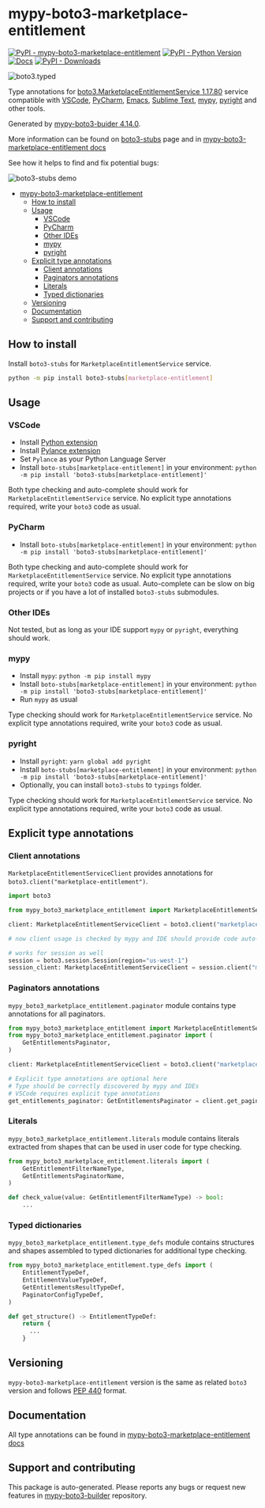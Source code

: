 # mypy-boto3-marketplace-entitlement<a id="mypy-boto3-marketplace-entitlement"></a>

[![PyPI - mypy-boto3-marketplace-entitlement](https://img.shields.io/pypi/v/mypy-boto3-marketplace-entitlement.svg?color=blue)](https://pypi.org/project/mypy-boto3-marketplace-entitlement)
[![PyPI - Python Version](https://img.shields.io/pypi/pyversions/mypy-boto3-marketplace-entitlement.svg?color=blue)](https://pypi.org/project/mypy-boto3-marketplace-entitlement)
[![Docs](https://img.shields.io/readthedocs/mypy-boto3-builder.svg?color=blue)](https://mypy-boto3-builder.readthedocs.io/)
[![PyPI - Downloads](https://img.shields.io/pypi/dw/mypy-boto3-marketplace-entitlement?color=blue)](https://pypistats.org/packages/mypy-boto3-marketplace-entitlement)

![boto3.typed](https://github.com/vemel/mypy_boto3_builder/raw/master/logo.png)

Type annotations for
[boto3.MarketplaceEntitlementService 1.17.80](https://boto3.amazonaws.com/v1/documentation/api/1.17.80/reference/services/marketplace-entitlement.html#MarketplaceEntitlementService)
service compatible with [VSCode](https://code.visualstudio.com/),
[PyCharm](https://www.jetbrains.com/pycharm/),
[Emacs](https://www.gnu.org/software/emacs/),
[Sublime Text](https://www.sublimetext.com/),
[mypy](https://github.com/python/mypy),
[pyright](https://github.com/microsoft/pyright) and other tools.

Generated by
[mypy-boto3-buider 4.14.0](https://github.com/vemel/mypy_boto3_builder).

More information can be found on
[boto3-stubs](https://pypi.org/project/boto3-stubs/) page and in
[mypy-boto3-marketplace-entitlement docs](https://vemel.github.io/boto3_stubs_docs/mypy_boto3_marketplace_entitlement/)

See how it helps to find and fix potential bugs:

![boto3-stubs demo](https://github.com/vemel/mypy_boto3_builder/raw/master/demo.gif)

- [mypy-boto3-marketplace-entitlement](#mypy-boto3-marketplace-entitlement)
  - [How to install](#how-to-install)
  - [Usage](#usage)
    - [VSCode](#vscode)
    - [PyCharm](#pycharm)
    - [Other IDEs](#other-ides)
    - [mypy](#mypy)
    - [pyright](#pyright)
  - [Explicit type annotations](#explicit-type-annotations)
    - [Client annotations](#client-annotations)
    - [Paginators annotations](#paginators-annotations)
    - [Literals](#literals)
    - [Typed dictionaries](#typed-dictionaries)
  - [Versioning](#versioning)
  - [Documentation](#documentation)
  - [Support and contributing](#support-and-contributing)

## How to install<a id="how-to-install"></a>

Install `boto3-stubs` for `MarketplaceEntitlementService` service.

```bash
python -m pip install boto3-stubs[marketplace-entitlement]
```

## Usage<a id="usage"></a>

### VSCode<a id="vscode"></a>

- Install
  [Python extension](https://marketplace.visualstudio.com/items?itemName=ms-python.python)
- Install
  [Pylance extension](https://marketplace.visualstudio.com/items?itemName=ms-python.vscode-pylance)
- Set `Pylance` as your Python Language Server
- Install `boto-stubs[marketplace-entitlement]` in your environment:
  `python -m pip install 'boto3-stubs[marketplace-entitlement]'`

Both type checking and auto-complete should work for
`MarketplaceEntitlementService` service. No explicit type annotations required,
write your `boto3` code as usual.

### PyCharm<a id="pycharm"></a>

- Install `boto-stubs[marketplace-entitlement]` in your environment:
  `python -m pip install 'boto3-stubs[marketplace-entitlement]'`

Both type checking and auto-complete should work for
`MarketplaceEntitlementService` service. No explicit type annotations required,
write your `boto3` code as usual. Auto-complete can be slow on big projects or
if you have a lot of installed `boto3-stubs` submodules.

### Other IDEs<a id="other-ides"></a>

Not tested, but as long as your IDE support `mypy` or `pyright`, everything
should work.

### mypy<a id="mypy"></a>

- Install `mypy`: `python -m pip install mypy`
- Install `boto-stubs[marketplace-entitlement]` in your environment:
  `python -m pip install 'boto3-stubs[marketplace-entitlement]'`
- Run `mypy` as usual

Type checking should work for `MarketplaceEntitlementService` service. No
explicit type annotations required, write your `boto3` code as usual.

### pyright<a id="pyright"></a>

- Install `pyright`: `yarn global add pyright`
- Install `boto-stubs[marketplace-entitlement]` in your environment:
  `python -m pip install 'boto3-stubs[marketplace-entitlement]'`
- Optionally, you can install `boto3-stubs` to `typings` folder.

Type checking should work for `MarketplaceEntitlementService` service. No
explicit type annotations required, write your `boto3` code as usual.

## Explicit type annotations<a id="explicit-type-annotations"></a>

### Client annotations<a id="client-annotations"></a>

`MarketplaceEntitlementServiceClient` provides annotations for
`boto3.client("marketplace-entitlement")`.

```python
import boto3

from mypy_boto3_marketplace_entitlement import MarketplaceEntitlementServiceClient

client: MarketplaceEntitlementServiceClient = boto3.client("marketplace-entitlement")

# now client usage is checked by mypy and IDE should provide code auto-complete

# works for session as well
session = boto3.session.Session(region="us-west-1")
session_client: MarketplaceEntitlementServiceClient = session.client("marketplace-entitlement")
```

### Paginators annotations<a id="paginators-annotations"></a>

`mypy_boto3_marketplace_entitlement.paginator` module contains type annotations
for all paginators.

```python
from mypy_boto3_marketplace_entitlement import MarketplaceEntitlementServiceClient
from mypy_boto3_marketplace_entitlement.paginator import (
    GetEntitlementsPaginator,
)

client: MarketplaceEntitlementServiceClient = boto3.client("marketplace-entitlement")

# Explicit type annotations are optional here
# Type should be correctly discovered by mypy and IDEs
# VSCode requires explicit type annotations
get_entitlements_paginator: GetEntitlementsPaginator = client.get_paginator("get_entitlements")
```

### Literals<a id="literals"></a>

`mypy_boto3_marketplace_entitlement.literals` module contains literals
extracted from shapes that can be used in user code for type checking.

```python
from mypy_boto3_marketplace_entitlement.literals import (
    GetEntitlementFilterNameType,
    GetEntitlementsPaginatorName,
)

def check_value(value: GetEntitlementFilterNameType) -> bool:
    ...
```

### Typed dictionaries<a id="typed-dictionaries"></a>

`mypy_boto3_marketplace_entitlement.type_defs` module contains structures and
shapes assembled to typed dictionaries for additional type checking.

```python
from mypy_boto3_marketplace_entitlement.type_defs import (
    EntitlementTypeDef,
    EntitlementValueTypeDef,
    GetEntitlementsResultTypeDef,
    PaginatorConfigTypeDef,
)

def get_structure() -> EntitlementTypeDef:
    return {
      ...
    }
```

## Versioning<a id="versioning"></a>

`mypy-boto3-marketplace-entitlement` version is the same as related `boto3`
version and follows [PEP 440](https://www.python.org/dev/peps/pep-0440/)
format.

## Documentation<a id="documentation"></a>

All type annotations can be found in
[mypy-boto3-marketplace-entitlement docs](https://vemel.github.io/boto3_stubs_docs/mypy_boto3_marketplace_entitlement/)

## Support and contributing<a id="support-and-contributing"></a>

This package is auto-generated. Please reports any bugs or request new features
in [mypy-boto3-builder](https://github.com/vemel/mypy_boto3_builder/issues/)
repository.
